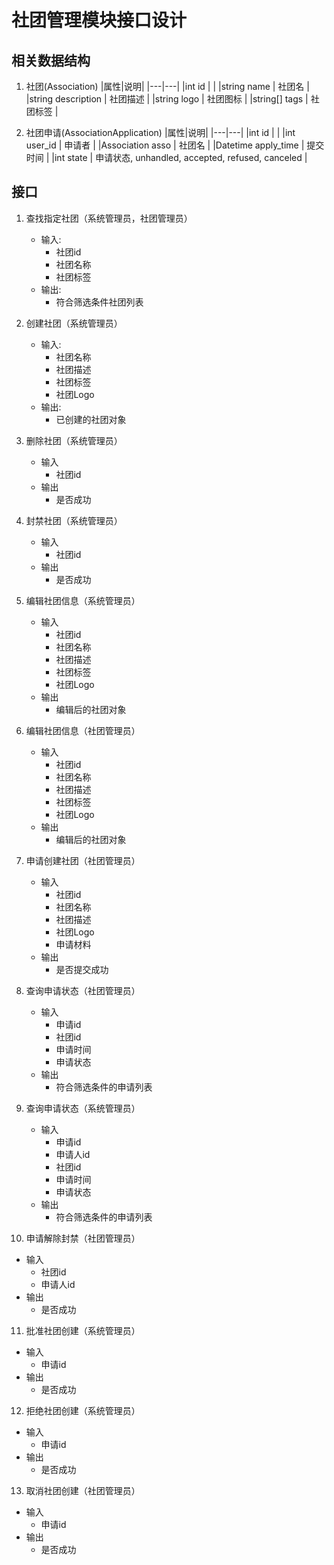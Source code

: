 # 社团管理模块接口设计

## 相关数据结构

1. 社团(Association)
   |属性|说明|
   |---|---|
   |int id | |
   |string name | 社团名 |
   |string description | 社团描述 |
   |string logo | 社团图标 |
   |string[] tags | 社团标签 |

2. 社团申请(AssociationApplication)
   |属性|说明|
   |---|---|
   |int id | |
   |int user_id | 申请者 |
   |Association asso | 社团名 |
   |Datetime apply_time | 提交时间 |
   |int state | 申请状态, unhandled, accepted, refused, canceled |

## 接口

1. 查找指定社团（系统管理员，社团管理员）
   - 输入:
      - 社团id
      - 社团名称
      - 社团标签
   - 输出:
      - 符合筛选条件社团列表
2. 创建社团（系统管理员）
   - 输入:
      - 社团名称
      - 社团描述
      - 社团标签
      - 社团Logo
   - 输出:
      - 已创建的社团对象
3. 删除社团（系统管理员）
   - 输入
      - 社团id
   - 输出
      - 是否成功
4. 封禁社团（系统管理员）
   - 输入
      - 社团id
   - 输出
      - 是否成功
5. 编辑社团信息（系统管理员）
   - 输入
      - 社团id
      - 社团名称
      - 社团描述
      - 社团标签
      - 社团Logo
   - 输出
      - 编辑后的社团对象
6. 编辑社团信息（社团管理员）
   - 输入
      - 社团id
      - 社团名称
      - 社团描述
      - 社团标签
      - 社团Logo
   - 输出
      - 编辑后的社团对象

7. 申请创建社团（社团管理员）
   - 输入
      - 社团id
      - 社团名称
      - 社团描述
      - 社团Logo
      - 申请材料
   - 输出
      - 是否提交成功
8. 查询申请状态（社团管理员）
   - 输入
      - 申请id
      - 社团id
      - 申请时间
      - 申请状态
   - 输出
      - 符合筛选条件的申请列表
9. 查询申请状态（系统管理员）
   - 输入
      - 申请id
      - 申请人id
      - 社团id
      - 申请时间
      - 申请状态
   - 输出
      - 符合筛选条件的申请列表
10. 申请解除封禁（社团管理员）
   - 输入
      - 社团id
      - 申请人id
   - 输出
      - 是否成功
11. 批准社团创建（系统管理员）
   - 输入
      - 申请id
   - 输出
      - 是否成功
12. 拒绝社团创建（系统管理员）
   - 输入
      - 申请id
   - 输出
      - 是否成功
13. 取消社团创建（社团管理员）
   - 输入
      - 申请id
   - 输出
      - 是否成功